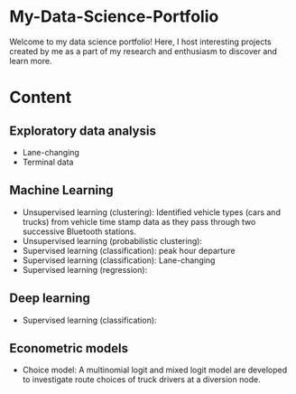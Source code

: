 # My-Data-Science-Portfolio
Welcome to my data science portfolio! Here, I host interesting projects created by me as a part of my research and enthusiasm to discover and learn more.

# Content
## Exploratory data analysis
* Lane-changing 
* Terminal data

## Machine Learning
* Unsupervised learning (clustering): Identified vehicle types (cars and trucks) from vehicle time stamp data as they pass through two successive Bluetooth stations.
* Unsupervised learning (probabilistic clustering): 
* Supervised learning (classification): peak hour departure
* Supervised learning (classification): Lane-changing
* Supervised learning (regression): 

## Deep learning
* Supervised learning (classification):


## Econometric models
* Choice model: A multinomial logit and mixed logit model are developed to investigate route choices of truck drivers at a diversion node.
